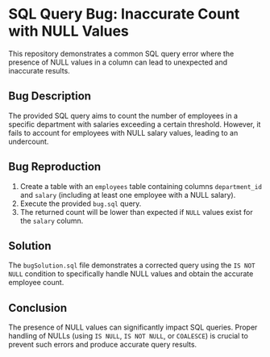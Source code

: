 # SQL Query Bug: Inaccurate Count with NULL Values

This repository demonstrates a common SQL query error where the presence of NULL values in a column can lead to unexpected and inaccurate results.

## Bug Description
The provided SQL query aims to count the number of employees in a specific department with salaries exceeding a certain threshold. However, it fails to account for employees with NULL salary values, leading to an undercount.

## Bug Reproduction
1. Create a table with an `employees` table containing columns `department_id` and `salary` (including at least one employee with a NULL salary).
2. Execute the provided `bug.sql` query. 
3. The returned count will be lower than expected if `NULL` values exist for the `salary` column.

## Solution
The `bugSolution.sql` file demonstrates a corrected query using the `IS NOT NULL` condition to specifically handle NULL values and obtain the accurate employee count.

## Conclusion
The presence of NULL values can significantly impact SQL queries.  Proper handling of NULLs (using `IS NULL`, `IS NOT NULL`, or `COALESCE`) is crucial to prevent such errors and produce accurate query results.